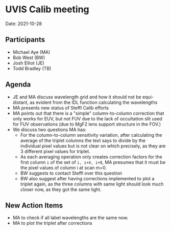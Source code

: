 
# UVIS Calib meeting

Date: 2021-10-28

## Participants
* Michael Aye (MA)
* Bob West (BW)
* Josh Elliot (JE)
* Todd Bradley (TB)

## Agenda

* JE and MA discuss wavelength grid and how it should not be equi-distant, as evident from the IDL function calculating the wavelengths
* MA presents new status of Steffl Calib efforts
* MA points out that there is a "simple" column-to-column correction that only works for EUV, but not FUV due to the lack of occultation slit used for FUV observations (due to MgF2 lens support structure in the FOV.)
* We discuss two questions MA has:
  * For the column-to-column sensitivity variation, after calculating the average of the triplet columns the text says to divide by the individual pixel values but is not clear on which precisely, as they are 3 different pixel values for triplet.
  * As each averaging operation only creates correction factors for the first column `i` of the set of `i, i+4, i+8`, MA presumes that it must be the pixel values of column i at scan m=0.
  * BW suggests to contact Steffl over this question
  * BW also suggest after having corrections implemented to plot a triplet again, as the three columns with same light should look much closer now, as they got the same light.

## New Action Items

* MA to check if all label wavelengths are the same now.
* MA to plot the triplet after corrections

